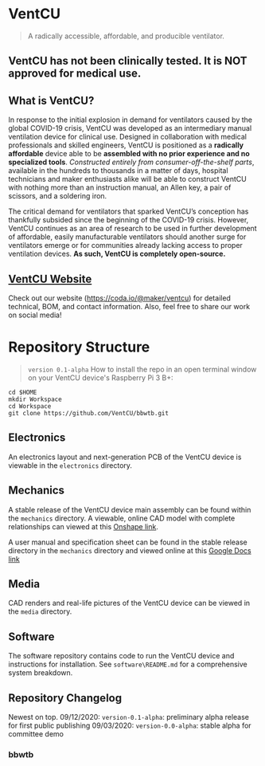 # VentCU
> A radically accessible, affordable, and producible ventilator. 

## VentCU has not been clinically tested. It is NOT approved for medical use.

## What is VentCU?
In response to the initial explosion in demand for ventilators caused by the global COVID-19 crisis, VentCU was developed as an intermediary manual ventilation device for clinical use.  Designed in collaboration with medical professionals and skilled engineers, VentCU is positioned as a **radically affordable** device able to be **assembled with no prior experience and no specialized tools**.  *Constructed entirely from consumer-off-the-shelf parts*, available in the hundreds to thousands in a matter of days, hospital technicians and maker enthusiasts alike will be able to construct VentCU with nothing more than an instruction manual, an Allen key, a pair of scissors, and a soldering iron.

The critical demand for ventilators that sparked VentCU’s conception has thankfully subsided since the beginning of the COVID-19 crisis.  However, VentCU continues as an area of research to be used in further development of affordable, easily manufacturable ventilators should another surge for ventilators emerge or for communities already lacking access to proper ventilation devices.  **As such, VentCU is completely open-source.**

## [VentCU Website](https://coda.io/@maker/ventcu) 
Check out our website (https://coda.io/@maker/ventcu) for detailed technical, BOM, and contact information.
Also, feel free to share our work on social media!

# Repository Structure
> `version 0.1-alpha`
How to install the repo in an open terminal window on your VentCU device's Raspberry Pi 3 B+:
```
cd $HOME
mkdir Workspace
cd Workspace
git clone https://github.com/VentCU/bbwtb.git
```

## Electronics
An electronics layout and next-generation PCB of the VentCU device is viewable in the `electronics` directory. 

## Mechanics
A stable release of the VentCU device main assembly can be found within the `mechanics` directory. A viewable, online CAD model with complete relationships can viewed at this [Onshape link](https://cad.onshape.com/documents/f7de46ca7dc3a8d28aa71883/w/2f9839ab30d7aa3f0e55734c/e/351b5eba45a0f5e74e63c1ba).

A user manual and specification sheet can be found in the stable release directory in the `mechanics` directory and viewed online at this [Google Docs link](https://docs.google.com/document/d/146-ZcDFsmwu9b4q7zNh3ngux9tSg6TSOEBYOS_3Alh4/edit?usp=sharing)

## Media
CAD renders and real-life pictures of the VentCU device can be viewed in the `media` directory.

## Software
The software repository contains code to run the VentCU device and instructions for installation. See `software\README.md` for a comprehensive system breakdown. 

## Repository Changelog
Newest on top.
09/12/2020: `version-0.1-alpha`: preliminary alpha release for first public publishing
09/03/2020: `version-0.0-alpha`: stable alpha for committee demo
### bbwtb
